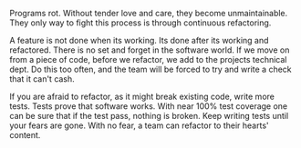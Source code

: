 Programs rot. Without tender love and care, they become unmaintainable.  They
only way to fight this process is through continuous refactoring.

A feature is not done when its working.  Its done after its working and
refactored.  There is no set and forget in the software world. If we move on
from a piece of code, before we refactor, we add to the projects technical
dept.  Do this too often, and the team will be forced to try and write a check
that it can't cash.  

If you are afraid to refactor, as it might break existing code, write more
tests.  Tests prove that software works.  With near 100% test coverage one can
be sure that if the test pass, nothing is broken.  Keep writing tests until
your fears are gone.  With no fear, a team can refactor to their hearts'
content.
